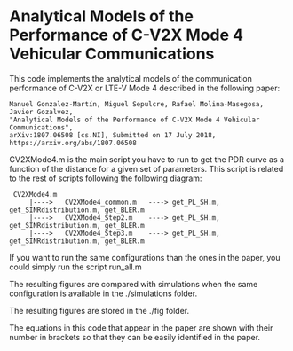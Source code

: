 # Analytical Models of the Performance of C-V2X Mode 4 Vehicular Communications
This code implements the analytical models of the communication performance of C-V2X or LTE-V Mode 4 described in the following paper:

    Manuel Gonzalez-Martín, Miguel Sepulcre, Rafael Molina-Masegosa, Javier Gozalvez, 
    "Analytical Models of the Performance of C-V2X Mode 4 Vehicular Communications", 
    arXiv:1807.06508 [cs.NI], Submitted on 17 July 2018, https://arxiv.org/abs/1807.06508

CV2XMode4.m is the main script you have to run to get the PDR curve as a function of the distance for a given set of parameters. This script is related to the rest of scripts following the following diagram:

     CV2XMode4.m
         |---->   CV2XMode4_common.m   ----> get_PL_SH.m, get_SINRdistribution.m, get_BLER.m
         |---->   CV2XMode4_Step2.m    ----> get_PL_SH.m, get_SINRdistribution.m, get_BLER.m
         |---->   CV2XMode4_Step3.m    ----> get_PL_SH.m, get_SINRdistribution.m, get_BLER.m
         
If you want to run the same configurations than the ones in the paper, you could simply run the script run_all.m

The resulting figures are compared with simulations when the same configuration is available in the ./simulations folder.

The resulting figures are stored in the ./fig folder.

The equations in this code that appear in the paper are shown with their number in brackets so that they can be easily identified in the paper. 

